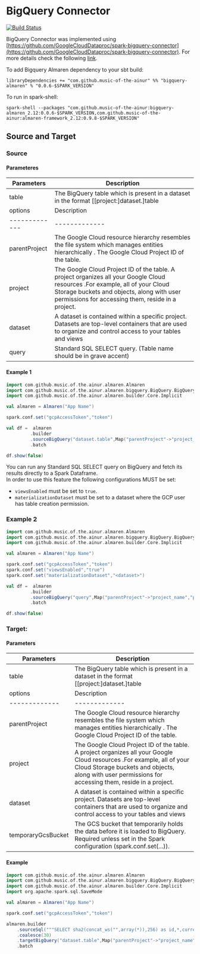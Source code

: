 # BigQuery Connector

[![Build Status](https://travis-ci.com/modakanalytics/bigquery.almaren.svg?branch=master)](https://travis-ci.com/modakanalytics/bigquery.almaren)

BigQuery Connector was implemented using [https://github.com/GoogleCloudDataproc/spark-bigquery-connector](https://github.com/GoogleCloudDataproc/spark-bigquery-connector).
For more details check the following [link](https://github.com/GoogleCloudDataproc/spark-bigquery-connector).

To add Bigquery Almaren dependency to your sbt build:

```
libraryDependencies += "com.github.music-of-the-ainur" %% "bigquery-almaren" % "0.0.6-$SPARK_VERSION"
```

To run in spark-shell:

```
spark-shell --packages "com.github.music-of-the-ainur:bigquery-almaren_2.12:0.0.6-$SPARK_VERSION,com.github.music-of-the-ainur:almaren-framework_2.12:0.9.8-$SPARK_VERSION"
```


## Source and Target

### Source 
#### Parameteres

| Parameters | Description             |
|------------|-------------------------|
| table          | The BigQuery table which is present in a dataset in the format [[project:]dataset.]table       |
| options    |  Description  |
|-------------| -------------|
| parentProject   | The Google Cloud resource hierarchy resembles the file system which manages entities hierarchically . The Google Cloud Project ID of the table.  |
| project | The Google Cloud Project ID of the table. A project organizes all your Google Cloud resources .For example, all of your Cloud Storage buckets and objects, along with user permissions for accessing them, reside in a project.                |
| dataset      |  A dataset is contained within a specific project. Datasets are top-level containers that are used to organize and control access to your tables and views        |
|query      |  Standard SQL SELECT query. (Table name should be in grave accent)  |


#### Example 1


```scala
import com.github.music.of.the.ainur.almaren.Almaren
import com.github.music.of.the.ainur.almaren.bigquery.BigQuery.BigQueryImplicit
import com.github.music.of.the.ainur.almaren.builder.Core.Implicit

val almaren = Almaren("App Name")

spark.conf.set("gcpAccessToken","token")

val df =  almaren
         .builder
         .sourceBigQuery("dataset.table",Map("parentProject"->"project_name","project"->"project_name"))
         .batch

df.show(false)
```


You can run any Standard SQL SELECT query on BigQuery and fetch its results directly to a Spark Dataframe.        
In order to use this feature the following configurations MUST be set:
* `viewsEnabled` must be set to `true`.
* `materializationDataset` must be set to a dataset where the GCP user has table
  creation permission.
### Example 2
```scala
import com.github.music.of.the.ainur.almaren.Almaren
import com.github.music.of.the.ainur.almaren.bigquery.BigQuery.BigQueryImplicit
import com.github.music.of.the.ainur.almaren.builder.Core.Implicit

val almaren = Almaren("App Name")

spark.conf.set("gcpAccessToken","token")
spark.conf.set("viewsEnabled","true")
spark.conf.set("materializationDataset","<dataset>")

val df =  almaren
         .builder
         .sourceBigQuery("query",Map("parentProject"->"project_name","project"->"project_name"))
         .batch

df.show(false)
```


### Target:
#### Parameters

| Parameters | Description             |
|------------|-------------------------|
| table          | The BigQuery table which is present in a dataset in the format [[project:]dataset.]table       |
| options    |  Description |
|-------------| -------------|
| parentProject   | The Google Cloud resource hierarchy resembles the file system which manages entities hierarchically . The Google Cloud Project ID of the table.   |
| project | The Google Cloud Project ID of the table. A project organizes all your Google Cloud resources .For example, all of your Cloud Storage buckets and objects, along with user permissions for accessing them, reside in a project.                 |
| dataset      | A dataset is contained within a specific project. Datasets are top-level containers that are used to organize and control access to your tables and views          |
| temporaryGcsBucket      |  The GCS bucket that temporarily holds the data before it is loaded to BigQuery. Required unless set in the Spark configuration (spark.conf.set(...)).          |

#### Example

```scala
import com.github.music.of.the.ainur.almaren.Almaren
import com.github.music.of.the.ainur.almaren.bigquery.BigQuery.BigQueryImplicit
import com.github.music.of.the.ainur.almaren.builder.Core.Implicit
import org.apache.spark.sql.SaveMode

val almaren = Almaren("App Name")

spark.conf.set("gcpAccessToken","token")

almaren.builder
    .sourceSql("""SELECT sha2(concat_ws("",array(*)),256) as id,*,current_timestamp from deputies""")
    .coalesce(30)
    .targetBigQuery("dataset.table",Map("parentProject"->"project_name","project"->"project_name","temporaryGcsBucket"->"bucket"),SaveMode.Overwrite)
    .batch
```


